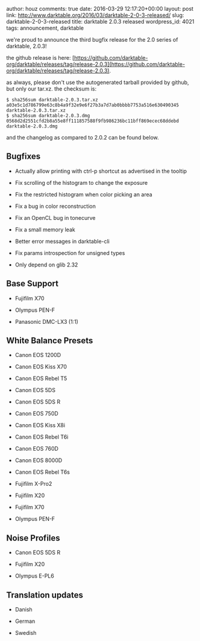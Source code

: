 author: houz
comments: true
date: 2016-03-29 12:17:20+00:00
layout: post
link: http://www.darktable.org/2016/03/darktable-2-0-3-released/
slug: darktable-2-0-3-released
title: darktable 2.0.3 released
wordpress_id: 4021
tags: announcement, darktable

we're proud to announce the third bugfix release for the 2.0 series of darktable, 2.0.3!

the github release is here: [https://github.com/darktable-org/darktable/releases/tag/release-2.0.3](https://github.com/darktable-org/darktable/releases/tag/release-2.0.3).

as always, please don't use the autogenerated tarball provided by github, but only our tar.xz. the checksum is:

    
    $ sha256sum darktable-2.0.3.tar.xz
    a03e5c1d786799e63c8b4a9f32e9e6f27b3a7d7ab0bbbb7753a516e630490345  darktable-2.0.3.tar.xz
    $ sha256sum darktable-2.0.3.dmg 
    0568d2d2551cfd2b8a55e8ff111857588f9fb986236bc11bff869ecec68ddebd  darktable-2.0.3.dmg
    


and the changelog as compared to 2.0.2 can be found below.


## Bugfixes





	
  * Actually allow printing with ctrl-p shortcut as advertised in the tooltip

	
  * Fix scrolling of the histogram to change the exposure

	
  * Fix the restricted histogram when color picking an area

	
  * Fix a bug in color reconstruction

	
  * Fix an OpenCL bug in tonecurve

	
  * Fix a small memory leak

	
  * Better error messages in darktable-cli

	
  * Fix params introspection for unsigned types

	
  * Only depend on glib 2.32




## Base Support





	
  * Fujifilm X70

	
  * Olympus PEN-F

	
  * Panasonic DMC-LX3 (1:1)




## White Balance Presets





	
  * Canon EOS 1200D

	
  * Canon EOS Kiss X70

	
  * Canon EOS Rebel T5

	
  * Canon EOS 5DS

	
  * Canon EOS 5DS R

	
  * Canon EOS 750D

	
  * Canon EOS Kiss X8i

	
  * Canon EOS Rebel T6i

	
  * Canon EOS 760D

	
  * Canon EOS 8000D

	
  * Canon EOS Rebel T6s

	
  * Fujifilm X-Pro2

	
  * Fujifilm X20

	
  * Fujifilm X70

	
  * Olympus PEN-F




## Noise Profiles





	
  * Canon EOS 5DS R

	
  * Fujifilm X20

	
  * Olympus E-PL6




## Translation updates





	
  * Danish

	
  * German

	
  * Swedish


